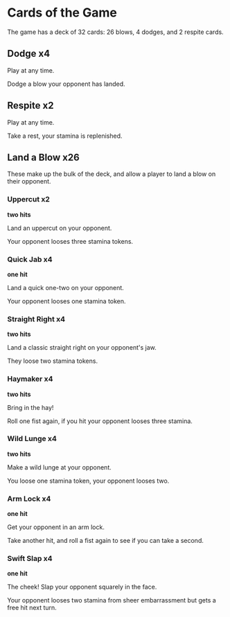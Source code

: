 # Cards of the Game

The game has a deck of 32 cards: 26 blows, 4 dodges, and 2 respite cards.

## Dodge x4

Play at any time.

Dodge a blow your opponent has landed.

## Respite x2

Play at any time.

Take a rest, your stamina is replenished.

## Land a Blow x26

These make up the bulk of the deck, and allow a player to land a blow on
their opponent.

### Uppercut x2

**two hits**

Land an uppercut on your opponent.

Your opponent looses three stamina tokens.

### Quick Jab x4

**one hit**

Land a quick one-two on your opponent.

Your opponent looses one stamina token.

### Straight Right x4

**two hits**

Land a classic straight right on your opponent's jaw.

They loose two stamina tokens.

### Haymaker x4

**two hits**

Bring in the hay!

Roll one fist again, if you hit your opponent looses three stamina.

### Wild Lunge x4

**two hits**

Make a wild lunge at your opponent.

You loose one stamina token, your opponent looses two.

### Arm Lock x4

**one hit**

Get your opponent in an arm lock.

Take another hit, and roll a fist again to see if you can take a second.

### Swift Slap x4

**one hit**

The cheek! Slap your opponent squarely in the face.

Your opponent looses two stamina from sheer embarrassment but gets a free hit next turn.
